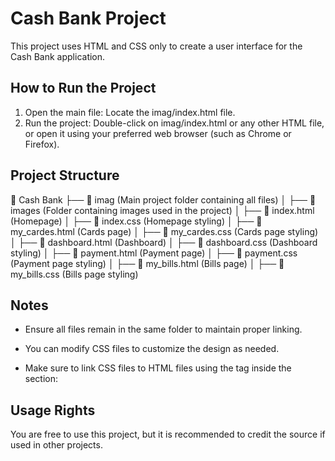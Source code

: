 # Cash Bank Project

This project uses HTML and CSS only to create a user interface for the Cash Bank application.

## How to Run the Project
1. Open the main file: Locate the imag/index.html file.
2. Run the project: Double-click on imag/index.html or any other HTML file, or open it using your preferred web browser (such as Chrome or Firefox).

## Project Structure
📂 Cash Bank
 ├── 📂 imag (Main project folder containing all files)
 │   ├── 📂 images         (Folder containing images used in the project)
 │   ├── 📄 index.html      (Homepage)
 │   ├── 📄 index.css       (Homepage styling)
 │   ├── 📄 my_cardes.html  (Cards page)
 │   ├── 📄 my_cardes.css   (Cards page styling)
 │   ├── 📄 dashboard.html  (Dashboard)
 │   ├── 📄 dashboard.css   (Dashboard styling)
 │   ├── 📄 payment.html    (Payment page)
 │   ├── 📄 payment.css     (Payment page styling)
 │   ├── 📄 my_bills.html   (Bills page)
 │   ├── 📄 my_bills.css    (Bills page styling)
## Notes
- Ensure all files remain in the same folder to maintain proper linking.
- You can modify CSS files to customize the design as needed.
- Make sure to link CSS files to HTML files using the <link> tag inside the <head> section:
 
  <link rel="stylesheet" href="imag/index.css">
  
## Usage Rights
You are free to use this project, but it is recommended to credit the source if used in other projects.



















